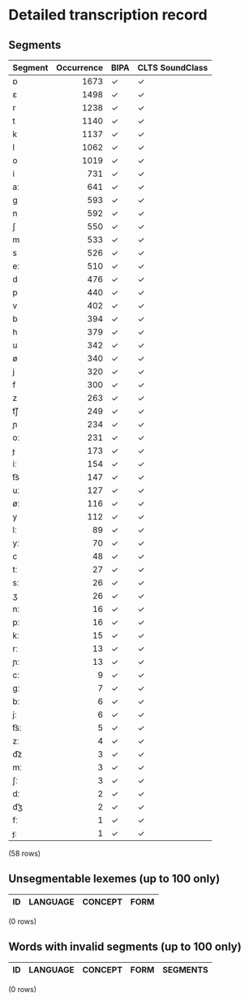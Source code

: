 
# Detailed transcription record

## Segments

| Segment | Occurrence | BIPA | CLTS SoundClass |
|:----------|-------------:|:-------|:------------------|
| ɒ | 1673 | ✓ | ✓ |
| ɛ | 1498 | ✓ | ✓ |
| r | 1238 | ✓ | ✓ |
| t | 1140 | ✓ | ✓ |
| k | 1137 | ✓ | ✓ |
| l | 1062 | ✓ | ✓ |
| o | 1019 | ✓ | ✓ |
| i | 731 | ✓ | ✓ |
| aː | 641 | ✓ | ✓ |
| ɡ | 593 | ✓ | ✓ |
| n | 592 | ✓ | ✓ |
| ʃ | 550 | ✓ | ✓ |
| m | 533 | ✓ | ✓ |
| s | 526 | ✓ | ✓ |
| eː | 510 | ✓ | ✓ |
| d | 476 | ✓ | ✓ |
| p | 440 | ✓ | ✓ |
| v | 402 | ✓ | ✓ |
| b | 394 | ✓ | ✓ |
| h | 379 | ✓ | ✓ |
| u | 342 | ✓ | ✓ |
| ø | 340 | ✓ | ✓ |
| j | 320 | ✓ | ✓ |
| f | 300 | ✓ | ✓ |
| z | 263 | ✓ | ✓ |
| t͡ʃ | 249 | ✓ | ✓ |
| ɲ | 234 | ✓ | ✓ |
| oː | 231 | ✓ | ✓ |
| ɟ | 173 | ✓ | ✓ |
| iː | 154 | ✓ | ✓ |
| t͡s | 147 | ✓ | ✓ |
| uː | 127 | ✓ | ✓ |
| øː | 116 | ✓ | ✓ |
| y | 112 | ✓ | ✓ |
| lː | 89 | ✓ | ✓ |
| yː | 70 | ✓ | ✓ |
| c | 48 | ✓ | ✓ |
| tː | 27 | ✓ | ✓ |
| sː | 26 | ✓ | ✓ |
| ʒ | 26 | ✓ | ✓ |
| nː | 16 | ✓ | ✓ |
| pː | 16 | ✓ | ✓ |
| kː | 15 | ✓ | ✓ |
| rː | 13 | ✓ | ✓ |
| ɲː | 13 | ✓ | ✓ |
| cː | 9 | ✓ | ✓ |
| ɡː | 7 | ✓ | ✓ |
| bː | 6 | ✓ | ✓ |
| jː | 6 | ✓ | ✓ |
| t͡sː | 5 | ✓ | ✓ |
| zː | 4 | ✓ | ✓ |
| d͡z | 3 | ✓ | ✓ |
| mː | 3 | ✓ | ✓ |
| ʃː | 3 | ✓ | ✓ |
| dː | 2 | ✓ | ✓ |
| d͡ʒ | 2 | ✓ | ✓ |
| fː | 1 | ✓ | ✓ |
| ɟː | 1 | ✓ | ✓ |

(58 rows)



## Unsegmentable lexemes (up to 100 only)

| ID | LANGUAGE | CONCEPT | FORM |
|------|------------|-----------|--------|

(0 rows)



## Words with invalid segments (up to 100 only)

| ID | LANGUAGE | CONCEPT | FORM | SEGMENTS |
|------|------------|-----------|--------|------------|

(0 rows)


